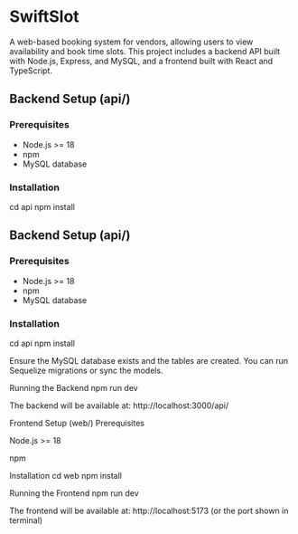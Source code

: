 # SwiftSlot

A web-based booking system for vendors, allowing users to view availability and book time slots. This project includes a backend API built with Node.js, Express, and MySQL, and a frontend built with React and TypeScript.

## Backend Setup (api/)

### Prerequisites

- Node.js >= 18
- npm
- MySQL database

### Installation


cd api
npm install



## Backend Setup (api/)

### Prerequisites

- Node.js >= 18
- npm
- MySQL database

### Installation


cd api
npm install

Ensure the MySQL database exists and the tables are created. You can run Sequelize migrations or sync the models.

Running the Backend
npm run dev


The backend will be available at:
http://localhost:3000/api/

Frontend Setup (web/)
Prerequisites

Node.js >= 18

npm

Installation
cd web
npm install

Running the Frontend
npm run dev

The frontend will be available at:
http://localhost:5173 (or the port shown in terminal)
